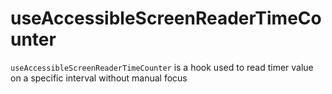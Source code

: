 # useAccessibleScreenReaderTimeCounter
`useAccessibleScreenReaderTimeCounter` is a hook used to read timer value on a specific interval without manual focus 
